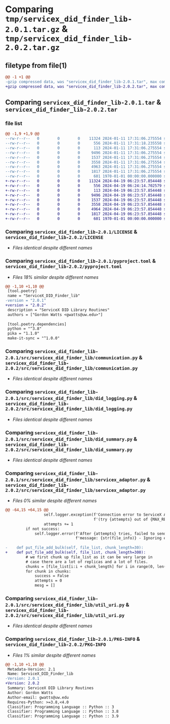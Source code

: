# Comparing `tmp/servicex_did_finder_lib-2.0.1.tar.gz` & `tmp/servicex_did_finder_lib-2.0.2.tar.gz`

## filetype from file(1)

```diff
@@ -1 +1 @@
-gzip compressed data, was "servicex_did_finder_lib-2.0.1.tar", max compression
+gzip compressed data, was "servicex_did_finder_lib-2.0.2.tar", max compression
```

## Comparing `servicex_did_finder_lib-2.0.1.tar` & `servicex_did_finder_lib-2.0.2.tar`

### file list

```diff
@@ -1,9 +1,9 @@
--rw-r--r--   0        0        0    11324 2024-01-11 17:31:06.275554 servicex_did_finder_lib-2.0.1/LICENSE
--rw-r--r--   0        0        0      556 2024-01-11 17:31:18.235558 servicex_did_finder_lib-2.0.1/pyproject.toml
--rw-r--r--   0        0        0      113 2024-01-11 17:31:06.275554 servicex_did_finder_lib-2.0.1/src/servicex_did_finder_lib/__init__.py
--rw-r--r--   0        0        0     9496 2024-01-11 17:31:06.275554 servicex_did_finder_lib-2.0.1/src/servicex_did_finder_lib/communication.py
--rw-r--r--   0        0        0     1537 2024-01-11 17:31:06.275554 servicex_did_finder_lib-2.0.1/src/servicex_did_finder_lib/did_logging.py
--rw-r--r--   0        0        0     3558 2024-01-11 17:31:06.275554 servicex_did_finder_lib-2.0.1/src/servicex_did_finder_lib/did_summary.py
--rw-r--r--   0        0        0     4963 2024-01-11 17:31:06.275554 servicex_did_finder_lib-2.0.1/src/servicex_did_finder_lib/servicex_adaptor.py
--rw-r--r--   0        0        0     1817 2024-01-11 17:31:06.275554 servicex_did_finder_lib-2.0.1/src/servicex_did_finder_lib/util_uri.py
--rw-r--r--   0        0        0      601 1970-01-01 00:00:00.000000 servicex_did_finder_lib-2.0.1/PKG-INFO
+-rw-r--r--   0        0        0    11324 2024-04-19 06:23:57.854448 servicex_did_finder_lib-2.0.2/LICENSE
+-rw-r--r--   0        0        0      556 2024-04-19 06:24:14.702579 servicex_did_finder_lib-2.0.2/pyproject.toml
+-rw-r--r--   0        0        0      113 2024-04-19 06:23:57.854448 servicex_did_finder_lib-2.0.2/src/servicex_did_finder_lib/__init__.py
+-rw-r--r--   0        0        0     9496 2024-04-19 06:23:57.854448 servicex_did_finder_lib-2.0.2/src/servicex_did_finder_lib/communication.py
+-rw-r--r--   0        0        0     1537 2024-04-19 06:23:57.854448 servicex_did_finder_lib-2.0.2/src/servicex_did_finder_lib/did_logging.py
+-rw-r--r--   0        0        0     3558 2024-04-19 06:23:57.854448 servicex_did_finder_lib-2.0.2/src/servicex_did_finder_lib/did_summary.py
+-rw-r--r--   0        0        0     4964 2024-04-19 06:23:57.854448 servicex_did_finder_lib-2.0.2/src/servicex_did_finder_lib/servicex_adaptor.py
+-rw-r--r--   0        0        0     1817 2024-04-19 06:23:57.854448 servicex_did_finder_lib-2.0.2/src/servicex_did_finder_lib/util_uri.py
+-rw-r--r--   0        0        0      601 1970-01-01 00:00:00.000000 servicex_did_finder_lib-2.0.2/PKG-INFO
```

### Comparing `servicex_did_finder_lib-2.0.1/LICENSE` & `servicex_did_finder_lib-2.0.2/LICENSE`

 * *Files identical despite different names*

### Comparing `servicex_did_finder_lib-2.0.1/pyproject.toml` & `servicex_did_finder_lib-2.0.2/pyproject.toml`

 * *Files 18% similar despite different names*

```diff
@@ -1,10 +1,10 @@
 [tool.poetry]
 name = "ServiceX_DID_Finder_lib"
-version = "2.0.1"
+version = "2.0.2"
 description = "ServiceX DID Library Routines"
 authors = ["Gordon Watts <gwatts@uw.edu>"]
 
 [tool.poetry.dependencies]
 python = "^3.8"
 pika = "1.1.0"
 make-it-sync = "^1.0.0"
```

### Comparing `servicex_did_finder_lib-2.0.1/src/servicex_did_finder_lib/communication.py` & `servicex_did_finder_lib-2.0.2/src/servicex_did_finder_lib/communication.py`

 * *Files identical despite different names*

### Comparing `servicex_did_finder_lib-2.0.1/src/servicex_did_finder_lib/did_logging.py` & `servicex_did_finder_lib-2.0.2/src/servicex_did_finder_lib/did_logging.py`

 * *Files identical despite different names*

### Comparing `servicex_did_finder_lib-2.0.1/src/servicex_did_finder_lib/did_summary.py` & `servicex_did_finder_lib-2.0.2/src/servicex_did_finder_lib/did_summary.py`

 * *Files identical despite different names*

### Comparing `servicex_did_finder_lib-2.0.1/src/servicex_did_finder_lib/servicex_adaptor.py` & `servicex_did_finder_lib-2.0.2/src/servicex_did_finder_lib/servicex_adaptor.py`

 * *Files 0% similar despite different names*

```diff
@@ -64,15 +64,15 @@
                 self.logger.exception(f'Connection error to ServiceX App. Will retry '
                                       f'(try {attempts} out of {MAX_RETRIES}')
                 attempts += 1
         if not success:
             self.logger.error(f'After {attempts} tries, failed to send ServiceX App a put_file '
                               f'message: {str(file_info)} - Ignoring error.')
 
-    def put_file_add_bulk(self, file_list, chunk_length=30):
+    def put_file_add_bulk(self, file_list, chunk_length=300):
         # we first chunk up file_list as it can be very large in
         # case there are a lot of replicas and a lot of files.
         chunks = [file_list[i:i + chunk_length] for i in range(0, len(file_list), chunk_length)]
         for chunk in chunks:
             success = False
             attempts = 0
             mesg = []
```

### Comparing `servicex_did_finder_lib-2.0.1/src/servicex_did_finder_lib/util_uri.py` & `servicex_did_finder_lib-2.0.2/src/servicex_did_finder_lib/util_uri.py`

 * *Files identical despite different names*

### Comparing `servicex_did_finder_lib-2.0.1/PKG-INFO` & `servicex_did_finder_lib-2.0.2/PKG-INFO`

 * *Files 1% similar despite different names*

```diff
@@ -1,10 +1,10 @@
 Metadata-Version: 2.1
 Name: ServiceX_DID_Finder_lib
-Version: 2.0.1
+Version: 2.0.2
 Summary: ServiceX DID Library Routines
 Author: Gordon Watts
 Author-email: gwatts@uw.edu
 Requires-Python: >=3.8,<4.0
 Classifier: Programming Language :: Python :: 3
 Classifier: Programming Language :: Python :: 3.8
 Classifier: Programming Language :: Python :: 3.9
```

